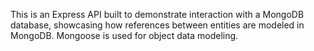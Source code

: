 This is an Express API built to demonstrate interaction with a MongoDB database,
showcasing how references between entities are modeled in MongoDB. Mongoose
is used for object data modeling.
 